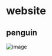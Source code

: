 # website

## penguin

![image](https://github.com/KatKla/website/assets/152696299/24f25db2-5de1-49a5-9aeb-e60c4d0629f3)
